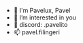 - 👋 I'm Pavelux, Pavel
- 👀 I’m interested in you
- 💞 discord: .pavelito
- 📫 pavel.filingeri

<!---
pavelux00x/pavelux00x is a ✨ special ✨ repository because its `README.md` (this file) appears on your GitHub profile.
You can click the Preview link to take a look at your changes.
--->
